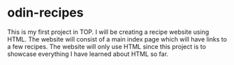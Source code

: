 # odin-recipes
This is my first project in TOP. 
I will be creating a recipe website using HTML.
The website will consist of a main index page which will have links to a few recipes.
The website will only use HTML since this project is to showcase everything I have learned about HTML so far.
